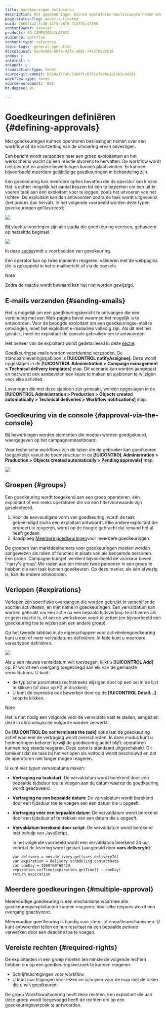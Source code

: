 ```yaml
---
title: Goedkeuringen definiëren
description: Met goedkeuringen kunnen operatoren beslissingen nemen over een workflow of de voortzetting van de uitvoering ervan bevestigen.
page-status-flag: never-activated
uuid: 7668f1a2-fcd0-41f8-b8f6-71d77bc47486
contentOwner: sauviat
products: SG_CAMPAIGN/CLASSIC
audience: workflow
content-type: reference
topic-tags: -general-operation
discoiquuid: 9ac4c60a-b0f6-42fb-a081-74b57820cb16
index: y
internal: n
snippet: y
translation-type: tm+mt
source-git-commit: b369a17fabc55607fc6751e7909e1a1cb3cd4201
workflow-type: tm+mt
source-wordcount: '842'
ht-degree: 0%

---
```



# Goedkeuringen definiëren {#defining-approvals}

Met goedkeuringen kunnen operatoren beslissingen nemen over een workflow of de voortzetting van de uitvoering ervan bevestigen.

Een bericht wordt verzonden naar een groep exploitanten en het werkschema wacht op een reactie alvorens te hervatten. De workflow wordt niet gestopt en andere bewerkingen kunnen plaatsvinden. Er kunnen bijvoorbeeld meerdere gelijktijdige goedkeuringen in behandeling zijn.

Een goedkeuring kan meerdere opties bevatten die de operator kan kiezen. Het is echter mogelijk het aantal keuzen tot één te beperken om een uit te voeren taak aan een exploitant voor te leggen, zoals het uitvoeren van het richten. De exploitant kan dan antwoorden zodra de taak wordt uitgevoerd (het proces dan hervat). In het volgende voorbeeld worden deze typen goedkeuringen geïllustreerd:

![](assets/validation-1.png)

Bij vluchtuitvoeringen zijn alle stadia die goedkeuring vereisen, gebaseerd op hetzelfde beginsel.

![](assets/validation-1-in-op.png)

In deze [sectie](../../campaign/using/marketing-campaign-approval.md#checking-and-approving-deliveries)vindt u voorbeelden van goedkeuring.

Een operator kan op twee manieren reageren: valideren met de webpagina die is gekoppeld in het e-mailbericht of via de console.

>[!NOTE]
>
>Zodra de reactie wordt bewaard kan het niet worden gewijzigd.

## E-mails verzenden {#sending-emails}

Het is mogelijk om een goedkeuringsbericht te ontvangen die een verbinding met een Web-pagina bevat waarmee het mogelijk is te antwoorden. Voor de beoogde exploitant om een goedkeuringse-mail te ontvangen, moet het exploitant e-mailadres volledig zijn. Als dit niet het geval is, moet de exploitant de console gebruiken om te antwoorden

Het beheer van de exploitant wordt gedetailleerd in deze [sectie](../../platform/using/access-management.md).

Goedkeuringse-mails worden voortdurend verzonden. De standaardleveringssjabloon is **[!UICONTROL notifyAssignee]**: Deze wordt opgeslagen in de **[!UICONTROL Administration > Campaign management > Technical delivery templates]** map. Dit scenario kan worden aangepast en het wordt ook aanbevolen een kopie te maken en sjablonen te wijzigen voor elke activiteit.

Leveringen die met deze sjabloon zijn gemaakt, worden opgeslagen in de **[!UICONTROL Administration > Production > Objects created automatically > Technical deliveries > Workflow notifications]** map.

## Goedkeuring via de console {#approval-via-the-console}

Bij bewerkingen worden elementen die moeten worden goedgekeurd, weergegeven op het campagnemdashboard.

Voor technische workflows zijn de taken die de gebruiker kan goedkeuren toegankelijk vanuit de boomstructuur in de **[!UICONTROL Administration > Production > Objects created automatically > Pending approvals]** map.

![](assets/validation-node.png)

## Groepen {#groups}

Een goedkeuring wordt toegekend aan een groep operatoren, één exploitant of een reeks operatoren die via een filtervoorwaarde zijn geselecteerd.

1. Voor de eenvoudigste vorm van goedkeuring, wordt de taak gebeëindigd zodra een exploitant antwoordt. Elke andere exploitant die probeert te reageren, wordt op de hoogte gebracht dat iemand het al heeft gedaan.
1. Raadpleeg [Meerdere goedkeuringen](#multiple-approval)voor meerdere goedkeuringen.

De groepen van marktdeelnemers voor goedkeuringen moeten worden aangewezen als rollen of functies in plaats van als benoemde personen. Een groep ‘Campagne budget’ verdient bijvoorbeeld de voorkeur boven &#39;Harry&#39;s group&#39;. We raden aan ten minste twee personen in een groep te hebben die een taak kunnen goedkeuren. Op deze manier, als één afwezig is, kan de andere antwoorden.

## Verlopen {#expirations}

Verlopen zijn specifieke overgangen die worden gebruikt in verschillende soorten activiteiten, en met name in goedkeuringen. Een vervaldatum kan worden gebruikt om een actie na een bepaald tijdsverloop te activeren als er geen reactie is, of om de werkstroom voort te zetten (en bijvoorbeeld een goedkeuring toe te wijzen aan een andere groep).

Op het tweede tabblad in de eigenschappen voor activiteitengoedkeuring kunt u een of meer vervaldatums definiëren. In feite kunt u meerdere vervaltypen definiëren.

![](assets/expiration.png)

Als u een nieuwe vervaldatum wilt toevoegen, klikt u **[!UICONTROL Add]** op. Er wordt een overgang toegevoegd aan elk van de gemaakte vervaldatums. U kunt:

* de typische parameters rechtstreeks wijzigen door op een cel in de lijst te klikken (of door op F2 te drukken);
* U kunt de expressie ook bewerken door op de **[!UICONTROL Detail...]** knop te klikken.

>[!NOTE]
>
>Het is niet nodig een volgorde voor de vervaldata vast te stellen, aangezien deze in chronologische volgorde worden verwerkt.

De **[!UICONTROL Do not terminate the task]** optie laat de goedkeuring actief wanneer de vertraging wordt overschreden. In deze modus kunt u herinneringen beheren terwijl de goedkeuring actief blijft: operatoren kunnen nog steeds reageren. Deze optie is standaard uitgeschakeld. Dit betekent dat de taak bij het verlopen als voltooid wordt beschouwd en dat de operatoren niet langer mogen reageren.

U kunt vier typen vervaldatums maken:

* **Vertraging na taakstart**: De vervaldatum wordt berekend door een bepaalde tijdsduur toe te voegen aan de datum waarop de goedkeuring wordt geactiveerd.
* **Vertraging na een bepaalde datum**: De vervaldatum wordt berekend door een tijdsduur toe te voegen aan een datum die u opgeeft.
* **Vertraging vóór een bepaalde datum**: De vervaldatum wordt berekend door een tijdsduur af te trekken van een datum die u opgeeft.
* **Vervaldatum berekend door script**: De vervaldatum wordt berekend met behulp van JavaScript.

   In het volgende voorbeeld wordt een vervaldatum berekend 24 uur voordat de levering wordt gestart (aangeduid door **vars.deliveryId**):

   ```
   var delivery = nms.delivery.get(vars.deliveryId)
   var expiration = delivery.scheduling.contactDate
   var oneDay = 1000*60*60*24
   expiration.setTime(expiration.getTime() - oneDay)
   return expiration
   ```

## Meerdere goedkeuringen {#multiple-approval}

Meervoudige goedkeuring is een mechanisme waarmee alle goedkeuringsexploitanten kunnen reageren. Voor elke respons wordt een overgang geactiveerd.

Meervoudige goedkeuring is handig voor stem- of enquêtemechanismen. U kunt antwoorden tellen en hun resultaat na een bepaalde periode verwerken door een deadline toe te voegen.

## Vereiste rechten {#required-rights}

De exploitanten in een groep moeten ten minste de volgende rechten hebben om op een goedkeuringsverzoek te kunnen reageren:

* Schrijfmachtigingen voor workflow.
* U kunt machtigingen voor lezen en schrijven voor de map met de taken die u wilt goedkeuren.

De groep Workflowuitvoering heeft deze rechten. Een exploitant die aan deze groep wordt toegevoegd heeft de rechten om op een goedkeuringsverzoek te antwoorden.
